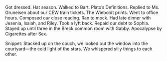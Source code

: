 Got dressed. Hat season. Walked to Bart. Plato’s Definitions. Replied to Ms. Gruneisen about our CEW train tickets. The Wieboldt prints. Went to office hours. Composed our close reading. Ran to mock. Had late dinner with Jesenia, Isaiah, and Riley. Took a lyft back. Repaid our debt to Sophia. Stayed up until three in the Breck common room with Gabby. Apocalypse by Cigarettes after Sex. 

Snippet: Stacked up on the couch, we looked out the window into the courtyard—the cold light of the stars. We whispered silly things to each other.
